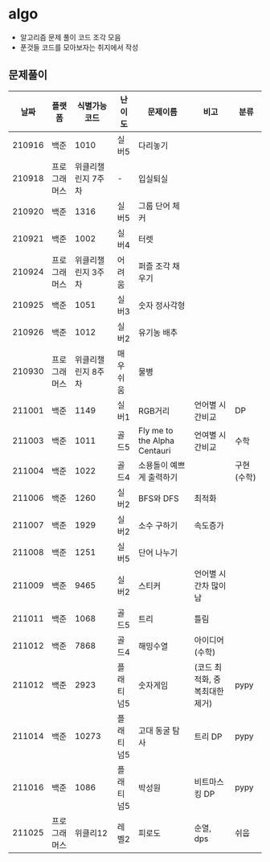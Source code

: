 # algo

-   알고리즘 문제 풀이 코드 조각 모음
-   푼것들 코드를 모아보자는 취지에서 작성

## 문제풀이

| 날짜   | 플랫폼       | 식별가능코드       | 난이도    | 문제이름                     | 비고                           | 분류        |
| ------ | ------------ | ------------------ | --------- | ---------------------------- | ------------------------------ | ----------- |
| 210916 | 백준         | 1010               | 실버5     | 다리놓기                     |                                |
| 210918 | 프로그래머스 | 위클리챌린지 7주차 | -         | 입실퇴실                     |                                |
| 210920 | 백준         | 1316               | 실버5     | 그룹 단어 체커               |                                |
| 210921 | 백준         | 1002               | 실버4     | 터렛                         |                                |
| 210924 | 프로그래머스 | 위클리챌린지 3주차 | 어려움    | 퍼즐 조각 채우기             |                                |
| 210925 | 백준         | 1051               | 실버3     | 숫자 정사각형                |                                |
| 210926 | 백준         | 1012               | 실버2     | 유기농 배추                  |                                |
| 210930 | 프로그래머스 | 위클리챌린지 8주차 | 매우쉬움  | 물병                         |                                |
| 211001 | 백준         | 1149               | 실버1     | RGB거리                      | 언어별 시간비교                | DP          |
| 211003 | 백준         | 1011               | 골드5     | Fly me to the Alpha Centauri | 언여별 시간비교                | 수학        |
| 211004 | 백준         | 1022               | 골드4     | 소용돌이 예쁘게 출력하기     |                                | 구현 (수학) |
| 211006 | 백준         | 1260               | 실버2     | BFS와 DFS                    | 최적화                         |             |
| 211007 | 백준         | 1929               | 실버2     | 소수 구하기                  | 속도증가                       |             |
| 211008 | 백준         | 1251               | 실버5     | 단어 나누기                  |                                |             |
| 211009 | 백준         | 9465               | 실버2     | 스티커                       | 언어별 시간차 많이남           |             |
| 211011 | 백준         | 1068               | 골드5     | 트리                         | 틀림                           |             |
| 211012 | 백준         | 7868               | 골드4     | 해밍수열                     | 아이디어(수학)                 |             |
| 211012 | 백준         | 2923               | 플래티넘5 | 숫자게임                     | (코드 최적화, 중복최대한 제거) | pypy        |
| 211014 | 백준         | 10273              | 플래티넘5 | 고대 동굴 탐사               | 트리 DP                        | pypy        |
| 211016 | 백준         | 1086               | 플래티넘5 | 박성원                       | 비트마스킹 DP                  | pypy        |
| 211025 | 프로그래머스 | 위클리12 | 레벨2 | 피로도 | 순열, dps | 쉬웁
